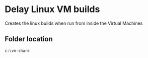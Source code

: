# Delay Linux VM builds

Creates the linux builds when run from inside the Virtual Machines

## Folder location
`c:\vm-share`

